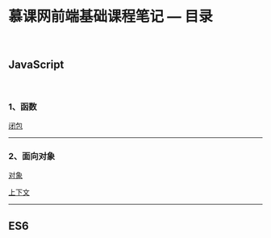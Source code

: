 # 慕课网前端基础课程笔记 — 目录

<br/>

## JavaScript

<br/>

### 1、函数

[闭包]()

---

### 2、面向对象

[对象](https://yyscyber.github.io/front-end/imooc/basic/7aaccb83-de57-45bb-9645-c3aa73ff9534)

[上下文](11b568e8-7502-4710-b618-94ab4e82f955)

[]()

---

## ES6

<br/>

